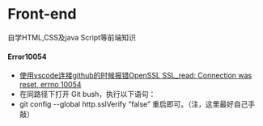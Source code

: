 # Front-end
自学HTML,CSS及java Script等前端知识


#### Error10054
- [使用vscode连接github的时候报错OpenSSL SSL_read: Connection was reset, errno 10054](https://blog.csdn.net/GaoJuno23/article/details/121682039)
- 在同路径下打开 Git bush，执行以下语句：
- git config --global http.sslVerify “false” 重启即可。（注，这里最好自己手敲）
